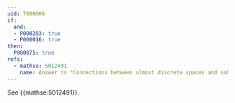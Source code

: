 ```yaml
---
uid: T000606
if:
  and:
  - P000203: true
  - P000016: true
then:
  P000075: true
refs:
  - mathse: 5012491
    name: Answer to "Connections between almost discrete spaces and sober/spectral spaces"
---
```


See {{mathse:5012491}}.
